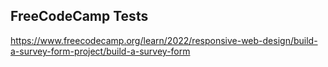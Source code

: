 ## FreeCodeCamp Tests
https://www.freecodecamp.org/learn/2022/responsive-web-design/build-a-survey-form-project/build-a-survey-form
